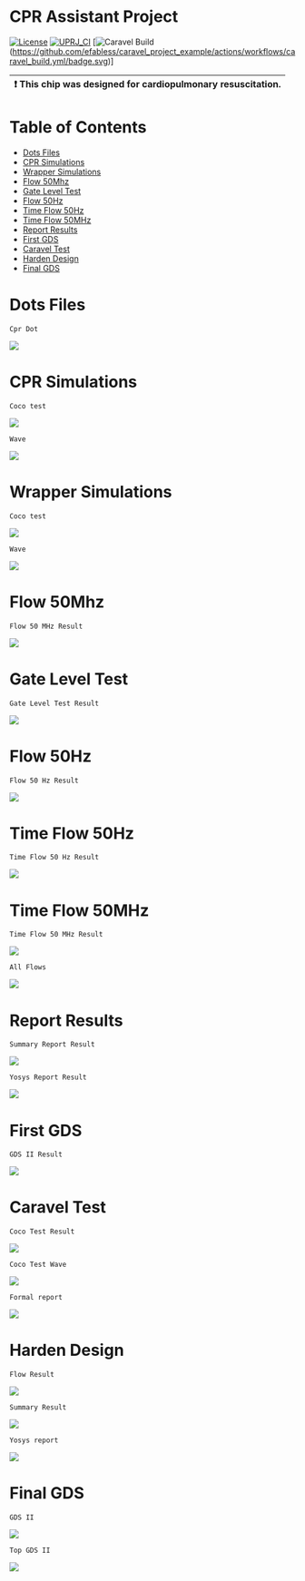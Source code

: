 # CPR Assistant Project

[![License](https://img.shields.io/badge/License-Apache%202.0-blue.svg)](https://opensource.org/licenses/Apache-2.0) [![UPRJ_CI](https://github.com/efabless/caravel_project_example/actions/workflows/user_project_ci.yml/badge.svg)](https://github.com/efabless/caravel_project_example/actions/workflows/user_project_ci.yml) [![Caravel Build](https://github.com/efabless/caravel_project_example/actions/workflows/caravel_build.yml/badge.svg)(https://github.com/efabless/caravel_project_example/actions/workflows/caravel_build.yml/badge.svg)]

| :exclamation: This chip was designed for cardiopulmonary resuscitation.            |
|-----------------------------------------|

# Table of Contents
* [Dots Files](./README.md#dots-files)
* [CPR Simulations](./README.md#CPR-Simulations)
* [Wrapper Simulations](./README.md#Wrapper-Simulations)
* [Flow 50Mhz](./README.md#Flow-50Mhz)    
* [Gate Level Test](./README.md#Gate-Level-Test)    
* [Flow 50Hz](./README.md#Flow-50Hz)    
* [Time Flow 50Hz](./README.md#Time-Flow-50Hz)    
* [Time Flow 50MHz](./README.md#Time-Flow-50MHz)    
* [Report Results](./README.md#Report-Results)    
* [First GDS](./README.md#First-GDS)    
* [Caravel Test](./README.md#CaravelTest)    
* [Harden Design](./README.md#Harden-Design)    
* [Final GDS](./README.md#Final-GDS)    

# Dots Files

``Cpr Dot``

<img src="https://github.com/zorkan/cpr/blob/main/png/1-dot.png"></img>

# CPR Simulations

``Coco test``

<img src="https://github.com/zorkan/cpr/blob/main/png/2-cpr_coco_test.png"></img>

``Wave``

<img src="https://github.com/zorkan/cpr/blob/main/png/2-2-cpr_Wave.png"></img>

# Wrapper Simulations

``Coco test``

<img src="https://github.com/zorkan/cpr/blob/main/png/3-wrapper_coco_test.png"></img>

``Wave``

<img src="https://github.com/zorkan/cpr/blob/main/png/3-2-wrapped_Wave.png"></img>

# Flow 50Mhz

``Flow 50 MHz Result``

<img src="https://github.com/zorkan/cpr/blob/main/png/4-Flow_50_MHz.png"></img>

# Gate Level Test

``Gate Level Test Result``

<img src="https://github.com/zorkan/cpr/blob/main/png/5-gate_level_test.png"></img>

# Flow 50Hz

``Flow 50 Hz Result``

<img src="https://github.com/zorkan/cpr/blob/main/png/6-Flow_50Hz.png"></img>

# Time Flow 50Hz

``Time Flow 50 Hz Result``

<img src="https://github.com/zorkan/cpr/blob/main/png/7-time_flow_50Hz.png"></img>

# Time Flow 50MHz

``Time Flow 50 MHz Result``

<img src="https://github.com/zorkan/cpr/blob/main/png/8-time_flow_50MHz.png"></img>

``All Flows``

<img src="https://github.com/zorkan/cpr/blob/main/png/9-all_flows.png"></img>

# Report Results

``Summary Report Result``

<img src="https://github.com/zorkan/cpr/blob/main/png/10-summary_report.png"></img>

``Yosys Report Result``

<img src="https://github.com/zorkan/cpr/blob/main/png/11-yosys_report.png"></img>

# First GDS

``GDS II Result``

<img src="https://github.com/zorkan/cpr/blob/main/png/12-GDS.png"></img>

# Caravel Test

``Coco Test Result``

<img src="https://github.com/zorkan/cpr/blob/main/png/13-caravel-coco_test.png"></img>

``Coco Test Wave``

<img src="https://github.com/zorkan/cpr/blob/main/png/14-caravel_cocotb_wave.png"></img>

``Formal report``

<img src="https://github.com/zorkan/cpr/blob/main/png/15-wrapped_formal_report.png"></img>

# Harden Design

``Flow Result``

<img src="https://github.com/zorkan/cpr/blob/main/png/16-wrapped_harden_flow.png"></img>

``Summary Result``

<img src="https://github.com/zorkan/cpr/blob/main/png/17-summary.png"></img>

``Yosys report``

<img src="https://github.com/zorkan/cpr/blob/main/png/18-yosys.png"></img>

# Final GDS

``GDS II``

<img src="https://github.com/zorkan/cpr/blob/main/png/19-GDS.png"></img>

``Top GDS II``

<img src="https://github.com/zorkan/cpr/blob/main/png/20-top_gds.png"></img>

